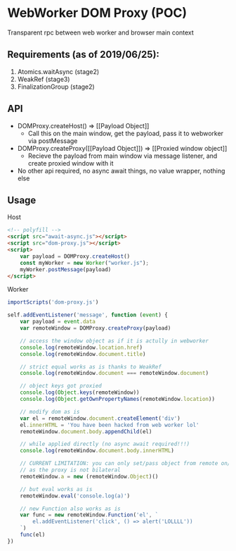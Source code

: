 # WebWorker DOM Proxy (POC)
Transparent rpc between web worker and browser main context

## Requirements (as of 2019/06/25):
1. Atomics.waitAsync (stage2)
2. WeakRef (stage3)
3. FinalizationGroup (stage2)

## API
- DOMProxy.createHost() => \[\[Payload Object]]  
  - Call this on the main window, get the payload, pass it to webworker via postMessage
- DOMProxy.createProxy(\[\[Payload Object]]) => \[\[Proxied window object]]  
  - Recieve the payload from main window via message listener, and create proxied window with it
- No other api required, no async await things, no value wrapper, nothing else

## Usage

Host
```html
<!-- polyfill -->
<script src="await-async.js"></script>
<script src="dom-proxy.js"></script>
<script>
    var payload = DOMProxy.createHost()
    const myWorker = new Worker("worker.js");
    myWorker.postMessage(payload)
</script>
```

Worker
```js
importScripts('dom-proxy.js')

self.addEventListener('message', function (event) {
    var payload = event.data
    var remoteWindow = DOMProxy.createProxy(payload)

    // access the window object as if it is actully in webworker
    console.log(remoteWindow.location.href)
    console.log(remoteWindow.document.title)

    // strict equal works as is thanks to WeakRef
    console.log(remoteWindow.document === remoteWindow.document)

    // object keys got proxied
    console.log(Object.keys(remoteWindow))
    console.log(Object.getOwnPropertyNames(remoteWindow.location))

    // modify dom as is
    var el = remoteWindow.document.createElement('div')
    el.innerHTML = 'You have been hacked from web worker lol'
    remoteWindow.document.body.appendChild(el)

    // while applied directly (no async await required!!!)
    console.log(remoteWindow.document.body.innerHTML)

    // CURRENT LIMITATION: you can only set/pass object from remote on/to object/function from remote
    // as the proxy is not bilateral
    remoteWindow.a = new (remoteWindow.Object)()

    // but eval works as is
    remoteWindow.eval('console.log(a)')

    // new Function also works as is
    var func = new remoteWindow.Function('el', `
        el.addEventListener('click', () => alert('LOLLLL'))
    `)
    func(el)
})
```